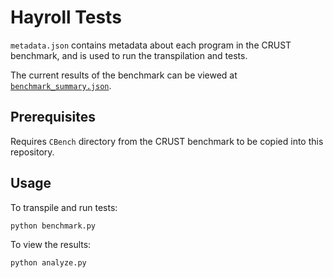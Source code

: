 # Hayroll Tests

`metadata.json` contains metadata about each program in the CRUST benchmark, and is used to run the transpilation and tests.

The current results of the benchmark can be viewed at [`benchmark_summary.json`](./benchmark_summary.json).

## Prerequisites

Requires `CBench` directory from the CRUST benchmark to be copied into this repository.

## Usage

To transpile and run tests:

```sh
python benchmark.py
```

To view the results:

```sh
python analyze.py
```
